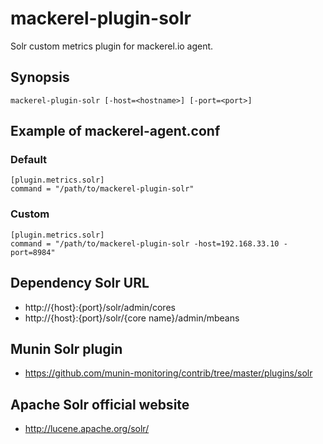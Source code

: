 mackerel-plugin-solr
=====================

Solr custom metrics plugin for mackerel.io agent.

## Synopsis

```shell
mackerel-plugin-solr [-host=<hostname>] [-port=<port>]
```

## Example of mackerel-agent.conf

### Default

```
[plugin.metrics.solr]
command = "/path/to/mackerel-plugin-solr"
```

### Custom

```
[plugin.metrics.solr]
command = "/path/to/mackerel-plugin-solr -host=192.168.33.10 -port=8984"
```

## Dependency Solr URL

- http://{host}:{port}/solr/admin/cores
- http://{host}:{port}/solr/{core name}/admin/mbeans

## Munin Solr plugin

- https://github.com/munin-monitoring/contrib/tree/master/plugins/solr

## Apache Solr official website

- http://lucene.apache.org/solr/
